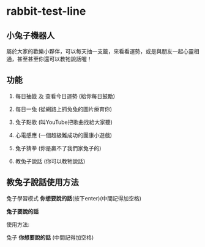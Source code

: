# rabbit-test-line

## 小兔子機器人

屬於大家的歡樂小夥伴，可以每天抽一支籤，來看看運勢，或是與朋友一起心靈相通，甚至甚至你還可以教牠說話喔！

## 功能

1. 每日抽籤 及 查看今日運勢 (給你每日鼓勵)

2. 每日一兔 (從網路上抓兔兔的圖片療育你)

3. 兔子點歌 (叫YouTube把歌曲找給大家聽)

4. 心電感應 (一個超級難成功的團康小遊戲)

5. 兔子猜拳 (你是贏不了我們家兔子的)

6. 教兔子說話 (你可以教牠說話)

## 教兔子說話使用方法

兔子學習模式 **你想要說的話**(按下enter)(中間記得加空格)

**兔子要說的話**



使用方法:

兔子 **你想要說的話** (中間記得加空格)
